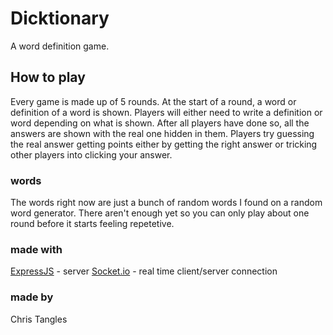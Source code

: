 # Dicktionary
A word definition game.

## How to play
Every game is made up of 5 rounds. At the start of a round, a word or definition of a word is shown. Players will either need to write a definition or word depending on what is shown. After all players have done so, all the answers are shown with the real one hidden in them. Players try guessing the real answer getting points either by getting the right answer or tricking other players into clicking your answer.

### words
The words right now are just a bunch of random words I found on a random word generator. There aren't enough yet so you can only play about one round before it starts feeling repetetive.

### made with
[ExpressJS](https://expressjs.com/) - server
[Socket.io](https://socket.io/) - real time client/server connection

### made by
Chris Tangles
